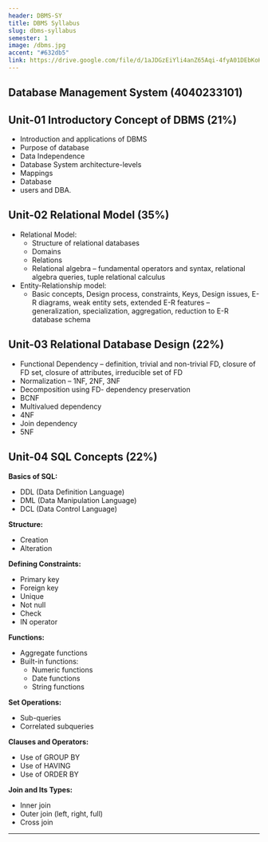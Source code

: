 ```yaml
---
header: DBMS-SY
title: DBMS Syllabus
slug: dbms-syllabus
semester: 1
image: /dbms.jpg
accent: "#632db5"
link: https://drive.google.com/file/d/1aJDGzEiYli4anZ65Aqi-4fyA01DEbKoH/view?usp=sharing
---
```


## Database Management System (4040233101)

## Unit-01 Introductory Concept of DBMS (21%)

- Introduction and applications of DBMS
- Purpose of database
- Data Independence
- Database System architecture-levels
- Mappings
- Database
- users and DBA.

## Unit-02 Relational Model (35%)

- Relational Model:
  - Structure of relational databases
  - Domains
  - Relations
  - Relational algebra – fundamental operators and syntax, relational algebra queries, tuple relational calculus
- Entity-Relationship model:
  - Basic concepts, Design process, constraints, Keys, Design issues, E-R diagrams, weak entity sets, extended E-R features – generalization, specialization, aggregation, reduction to E-R database schema

## Unit-03 Relational Database Design (22%)

- Functional Dependency – definition, trivial and non-trivial FD, closure of FD set, closure of attributes, irreducible set of FD
- Normalization – 1NF, 2NF, 3NF
- Decomposition using FD- dependency preservation
- BCNF
- Multivalued dependency
- 4NF
- Join dependency
- 5NF

## Unit-04 SQL Concepts (22%)

**Basics of SQL:**

- DDL (Data Definition Language)
- DML (Data Manipulation Language)
- DCL (Data Control Language)

**Structure:**

- Creation
- Alteration

**Defining Constraints:**

- Primary key
- Foreign key
- Unique
- Not null
- Check
- IN operator

**Functions:**

- Aggregate functions
- Built-in functions:
  - Numeric functions
  - Date functions
  - String functions

**Set Operations:**

- Sub-queries
- Correlated subqueries

**Clauses and Operators:**

- Use of GROUP BY
- Use of HAVING
- Use of ORDER BY

**Join and Its Types:**

- Inner join
- Outer join (left, right, full)
- Cross join

---
